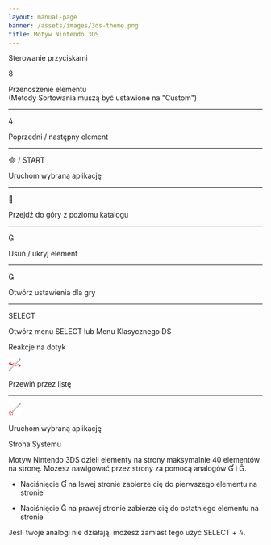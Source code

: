 ```yaml
---
layout: manual-page
banner: /assets/images/3ds-theme.png
title: Motyw Nintendo 3DS
---
```


<div class="section-title">Sterowanie przyciskami</div>
<div class="section-body">
    <div class="button-action-group">
        <p class="button-action button">&#xE079;</p>
        <p class="button-action-text">Przenoszenie elementu<br>(Metody Sortowania muszą być ustawione na "Custom")</p>
    </div>
    <hr>
    <div class="button-action-group">
        <p class="button-action button">&#xE07E;</p>
        <p class="button-action-text">Poprzedni / następny element</p>
    </div>
    <hr>
    <div class="button-action-group">
        <p class="button-action"><span class="button">&#xE000; /</span> START</p>
        <p class="button-action-text">Uruchom wybraną aplikację</p>
    </div>
    <hr>
    <div class="button-action-group">
        <p class="button-action button">&#xE001;</p>
        <p class="button-action-text">Przejdź do góry z poziomu katalogu</p>
    </div>
    <hr>
    <div class="button-action-group">
        <p class="button-action button">&#xE002;</p>
        <p class="button-action-text">Usuń / ukryj element</p>
    </div>
    <hr>
    <div class="button-action-group">
        <p class="button-action button">&#xE003;</p>
        <p class="button-action-text">Otwórz ustawienia dla gry</p>
    </div>
    <hr>
    <div class="button-action-group">
        <p class="button-action">SELECT</p>
        <p class="button-action-text">Otwórz menu SELECT lub Menu Klasycznego DS</p>
    </div>
</div>

<div class="section-title">Reakcje na dotyk</div>
<div class="section-body">
    <div class="button-action-group">
        <p class="button-action"><img src="/assets/images/left-right.png"></p>
        <p class="button-action-text">Przewiń przez listę</p>
    </div>
    <hr>
    <div class="button-action-group">
        <p class="button-action"><img src="/assets/images/tap.png"></p>
        <p class="button-action-text">Uruchom wybraną aplikację</p>
    </div>
    <!-- <hr>
    <div>
        <p>
            If the Sort Method is set to "Custom", you can drag the icon up to move it.
        </p>
    </div> -->
</div>

<div class="section-title">Strona Systemu</div>
<div class="section-body">
    <p>
        Motyw Nintendo 3DS dzieli elementy na strony maksymalnie 40 elementów na stronę. Możesz nawigować przez strony za pomocą analogów &#xE004; i &#xE005;.
    </p>
    <ul>
        <li><p>Naciśnięcie &#xE004; na lewej stronie zabierze cię do pierwszego elementu na stronie</p></li>
        <li><p>Naciśnięcie &#xE005; na prawej stronie zabierze cię do ostatniego elementu na stronie</p></li>
    </ul>
    <p>
        Jeśli twoje analogi nie działają, możesz zamiast tego użyć SELECT + &#xE07E;.
    </p>
</div>

